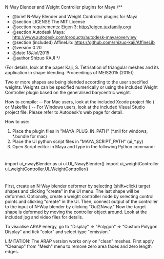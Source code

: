 N-Way Blender and Weight Controller plugins for Maya
/**
 * @brief N-Way Blender and Weight Controller plugins for Maya
 * @section LICENSE The MIT License
 * @section requirements:  Eigen 3:  http://eigen.tuxfamily.org/
 * @section Autodesk Maya: http://www.autodesk.com/products/autodesk-maya/overview
 * @section (included) AffineLib: https://github.com/shizuo-kaji/AffineLib
 * @version 0.20
 * @date  18/Jul/2015
 * @author Shizuo KAJI
 */

(For details, look at the paper
Kaji, S. Tetrisation of triangular meshes and its application in shape blending. Proceedings of MEIS2015 (2015))
 
Two or more shapes are being blended according to the user specified weights.
Weights can be specified numerically or using the included Weight Controller plugin
based on the generalised barycentric weight.

How to compile:
-- For Mac users, look at the included Xcode project file ( or Makefile )
-- For Windows users, look at the included Visual Studio project file.
Please refer to Autodesk's web page for detail.

How to use:
1. Place the plugin files in "MAYA_PLUG_IN_PATH"
(*.mll for windows, *.bundle for mac)
2. Place the UI python script files in "MAYA_SCRIPT_PATH"
(ui_*.py)
3. Open Script editor in Maya and type in the following Python command:
#
import ui_nwayBlender as ui
ui.UI_NwayBlender()
import ui_weightController
ui_weightController.UI_WeightController()
#

First, create an N-Way blender deformer
by selecting (shift+click) target shapes and clicking "create" in the UI menu.
The last shape will be deformed.
Optionally, create a weight controller node by selecting control points
and clicking "create" in the UI.
Then, connect output of the controller to the input of N-Way blender by clicking "Out2Nway."
Now the target shape is deformed by moving the controller object around.
Look at the included jpg and video files for details.

To visualise ARAP energy, go to "Display" => "Polygon" => "Custom Polygon Display"
and tick "color" and select type "emission."

LIMITATION:
The ARAP version works only on "clean" meshes.
First apply "Cleanup" from "Mesh" menu
to remove zero area faces and zero length edges.


